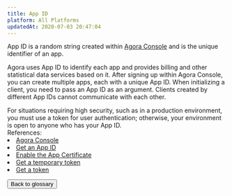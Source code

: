 ```yaml
---
title: App ID
platform: All Platforms
updatedAt: 2020-07-03 20:47:04
---
```

App ID is a random string created within [Agora Console](https://console.agora.io/) and is the unique identifier of an app. 

Agora uses App ID to identify each app and provides billing and other statistical data services based on it. After signing up within Agora Console, you can create multiple apps, each with a unique App ID. When initializing a client, you need to pass an App ID as an argument. Clients created by different App IDs cannot communicate with each other. 

<div class="alert warning">For situations requiring high security, such as in a production environment, you must use a token for user authentication; otherwise, your environment is open to anyone who has your App ID.</div>

<div class="alert info">References: <li><a href="#console">Agora Console</a></li><li><a href="https://docs.agora.io/en/Agora%20Platform/token#getappid">Get an App ID</a></li><li><a href="https://docs.agora.io/en/Agora%20Platform/token#appcertificate">Enable the App Certificate</a></li><li><a href="https://docs.agora.io/en/Agora%20Platform/token#temptoken">Get a temporary token</a></li><li><a href="https://docs.agora.io/en/Interactive%20Broadcast/token_server_cpp">Get a token</a></li>
</div>

<a href="./terms"><button>Back to glossary</button></a>